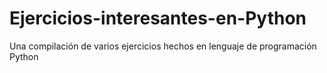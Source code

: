 # Ejercicios-interesantes-en-Python
Una compilación de varios ejercicios hechos en lenguaje de programación Python
